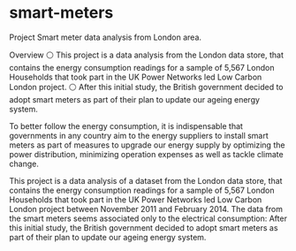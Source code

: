 # smart-meters
Project Smart meter data analysis from London area.

Overview
⚪ This project is a data analysis from the London data store, that contains the energy consumption readings for a sample of 5,567 London Households that took part in the UK Power Networks led Low Carbon London project. 
⚪ After this initial study, the British government decided to adopt smart meters as part of their plan to update our ageing energy system. 


To better follow the energy consumption, it is indispensable that governments in any country aim to the energy suppliers to install smart meters as part of measures to upgrade our energy supply by optimizing the power distribution, minimizing operation expenses as well as tackle climate change.

This project is a data analysis of a dataset from the London data store, that contains the energy consumption readings for a sample of 5,567 London Households that took part in the UK Power Networks led Low Carbon London project between November 2011 and February 2014. The data from the smart meters seems associated only to the electrical consumption: After this initial study, the British government decided to adopt smart meters as part of their plan to update our ageing energy system.


